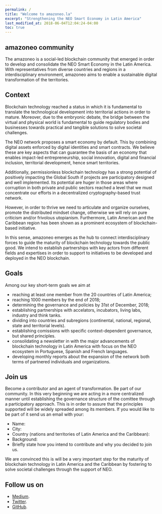 ```yaml
---
permalink: /
title: "Welcome to amazoneo.la"
excerpt: "Strengthening the NEO Smart Economy in Latin America"
last_modified_at: 2018-06-04T12:04:24-04:00
toc: true
---
```


## amazoneo community

The amazoneo is a social-led blockchain community that emerged in order to develop and consolidate the NEO Smart Economy in the Latin America. With representatives from diverse countries and regions in a interdisciplinary environment, amazoneo aims to enable a sustainable digital transformation of the territories. 

## Context

Blockchain technology reached a status in which it is fundamental to translate the technological development into territorial actions in order to mature. Moreover, due to the embryonic debate, the bridge between the virtual and physical world is fundamental to guide regulatory bodies and businesses towards practical and tangible solutions to solve societal challenges.

The NEO network proposes a smart economy by default. This by combining digital assets enforced by digital identities and smart contracts. We believe these are key aspects that can guarantee the basis of an economy that enables impact-led entrepreneurship, social innovation, digital and financial inclusion, territorial development, hence smart territories.

Additionally, permissionless blockchain technology has a strong potential of positively impacting the Global South if projects are participatory designed and well implemented. Its potential are huger in those areas where corruption in both private and public sectors reached a level that we must concentrate our efforts in a decentralized cryptography-based trust network. 

However, in order to thrive we need to articulate and organize ourselves, promote the distributed mindset change, otherwise we will rely on pure criticism and/or frivolous utopianism. Furthermore, Latin American and the Caribbean region has been shown as a prominent ecosystem of blockchain-based initiative.

In this sense, amazoneo emerges as the hub to connect interdisciplinary forces to guide the maturity of blockchain technology towards the public good. We intend to establish partnerships with key actors from different fields and expertises in order to support to initiatives to be developed and deployed in the NEO blockchain.  

## Goals 

Among our key short-term goals we aim at
- reaching at least one member from the 20 countries of Latin America;
- reaching 1000 members by the end of 2018;
- determining the governance and policies by 31st of December, 2018;
- establishing partnerships with accelators, incubators, living labs, industry and think tanks.
- dividing into countries and subregions (continental, national, regional, state and territorial levels).
- establishing comissions with specific context-dependent governance, but shared principles. 
- consolidating a newsletter in with the major advancements of blockchain technology in Latin America with focus on the NEO ecosystem in Portuguese, Spanish and French languages. 
- developing monthly reports about the expansion of the network both terms of partnered individuals and organizations. 

## Join us

Become a contributor and an agent of transformation. Be part of our community. In this very beginning we are acting in a more centralized manner until establishing the governance structure of the comittee through a participatory approach. This is in order to assure that the principles supported will be widely spreaded among its members. If you would like to be part of it send us an email with your:

- Name:
- City:
- Country (nations and territories of Latin America and the Caribbean): 
- Background:
- Briefly state how you intend to contribute and why you decided to join us. 

We are convinced this is will be a very important step for the maturity of blockchain technology in Latin America and the Caribbean by fostering to solve societal challenges through the support of NEO.

## Follow us on

- [Medium](https://medium.com/amazoneo).
- [Twitter](https//twitter.com/amazoneo_la).
- [GitHub](https://github.com/amazoneo-la).




